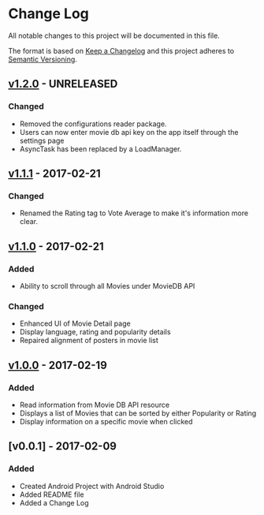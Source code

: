 # Change Log
All notable changes to this project will be documented in this file.

The format is based on [Keep a Changelog](http://keepachangelog.com/) 
and this project adheres to [Semantic Versioning](http://semver.org/).

## [v1.2.0] - UNRELEASED
###  Changed
-  Removed the configurations reader package.
-  Users can now enter movie db api key on the app itself through the
settings page
-  AsyncTask has been replaced by a LoadManager.

## [v1.1.1] - 2017-02-21
###  Changed
-  Renamed the Rating tag to Vote Average to make it's information more clear.

## [v1.1.0] - 2017-02-21
### Added
-  Ability to scroll through all Movies under MovieDB API

### Changed
-  Enhanced UI of Movie Detail page
-  Display language, rating and popularity details
-  Repaired alignment of posters in movie list

## [v1.0.0] - 2017-02-19
###  Added
-  Read information from Movie DB API resource
-  Displays a list of Movies that can be sorted by either Popularity or Rating
-  Display information on a specific movie when clicked

## [v0.0.1] - 2017-02-09
### Added
-  Created Android Project with Android Studio
-  Added README file
-  Added a Change Log

[v1.0.0]: https://github.com/travy/movie-scout/compare/v0.0.1...v1.0.0
[v1.1.0]: https://github.com/travy/movie-scout/compare/v1.0.0...v1.1.0
[v1.1.1]: https://github.com/travy/movie-scout/compare/v1.1.0...v1.1.1
[v1.2.0]: https://github.com/travy/movie-scout/compare/v1.1.1...v1.2.0
